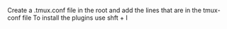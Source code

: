 Create a .tmux.conf file in the root and add the lines that are in the tmux-conf file
To install the plugins use <prefix> shft + I
